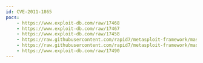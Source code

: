 ```yaml
---
id: CVE-2011-1865
pocs:
    - https://www.exploit-db.com/raw/17468
    - https://www.exploit-db.com/raw/17467
    - https://www.exploit-db.com/raw/17458
    - https://raw.githubusercontent.com/rapid7/metasploit-framework/master/modules/exploits/windows/misc/hp_omniinet_4.rb
    - https://raw.githubusercontent.com/rapid7/metasploit-framework/master/modules/exploits/windows/misc/hp_omniinet_3.rb
    - https://www.exploit-db.com/raw/17490
---
```

